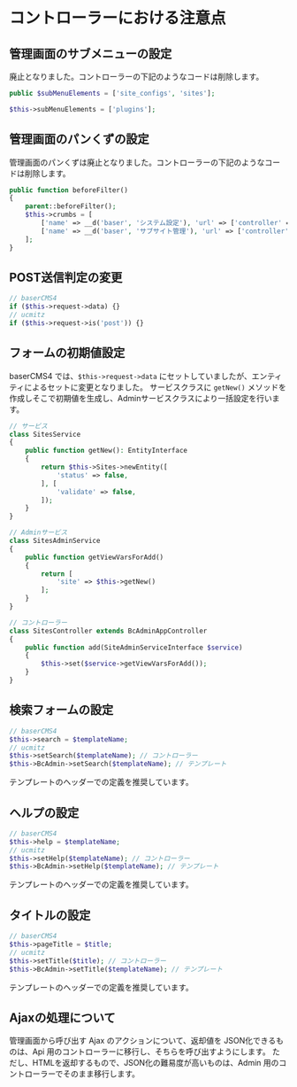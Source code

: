 # コントローラーにおける注意点

## 管理画面のサブメニューの設定

廃止となりました。コントローラーの下記のようなコードは削除します。

```php
public $subMenuElements = ['site_configs', 'sites'];

$this->subMenuElements = ['plugins'];
```

 
## 管理画面のパンくずの設定
 
管理画面のパンくずは廃止となりました。コントローラーの下記のようなコードは削除します。

```php
public function beforeFilter()
{
    parent::beforeFilter();
    $this->crumbs = [
        ['name' => __d('baser', 'システム設定'), 'url' => ['controller' => 'site_configs', 'action' => 'form']],
        ['name' => __d('baser', 'サブサイト管理'), 'url' => ['controller' => 'sites', 'action' => 'index']]
    ];
}
```

 
## POST送信判定の変更
```php
// baserCMS4
if ($this->request->data) {}
// ucmitz
if ($this->request->is('post')) {}
```

 
## フォームの初期値設定
baserCMS4 では、`$this->request->data` にセットしていましたが、エンティティによるセットに変更となりました。
サービスクラスに `getNew()` メソッドを作成しそこで初期値を生成し、Adminサービスクラスにより一括設定を行います。

```php
// サービス
class SitesService
{
    public function getNew(): EntityInterface
    {
        return $this->Sites->newEntity([
            'status' => false,
        ], [
            'validate' => false,
        ]);
    }
}

// Adminサービス
class SitesAdminService
{
    public function getViewVarsForAdd()
    {
        return [
            'site' => $this->getNew()
        ];       
    }
}

// コントローラー
class SitesController extends BcAdminAppController
{
    public function add(SiteAdminServiceInterface $service)
    {
        $this->set($service->getViewVarsForAdd());
    }
}
``` 
 
## 検索フォームの設定
```php
// baserCMS4
$this->search = $templateName;
// ucmitz
$this->setSearch($templateName); // コントローラー
$this->BcAdmin->setSearch($templateName); // テンプレート 
```
テンプレートのヘッダーでの定義を推奨しています。

 
## ヘルプの設定
```php
// baserCMS4
$this->help = $templateName;
// ucmitz
$this->setHelp($templateName); // コントローラー
$this->BcAdmin->setHelp($templateName); // テンプレート
```
テンプレートのヘッダーでの定義を推奨しています。

 
## タイトルの設定
```php
// baserCMS4
$this->pageTitle = $title;
// ucmitz
$this->setTitle($title); // コントローラー
$this->BcAdmin->setTitle($templateName); // テンプレート
```
テンプレートのヘッダーでの定義を推奨しています。

 
## Ajaxの処理について

管理画面から呼び出す Ajax のアクションについて、返却値を JSON化できるものは、Api 用のコントローラーに移行し、そちらを呼び出すようにします。
ただし、HTMLを返却するもので、JSON化の難易度が高いものは、Admin 用のコントローラーでそのまま移行します。

